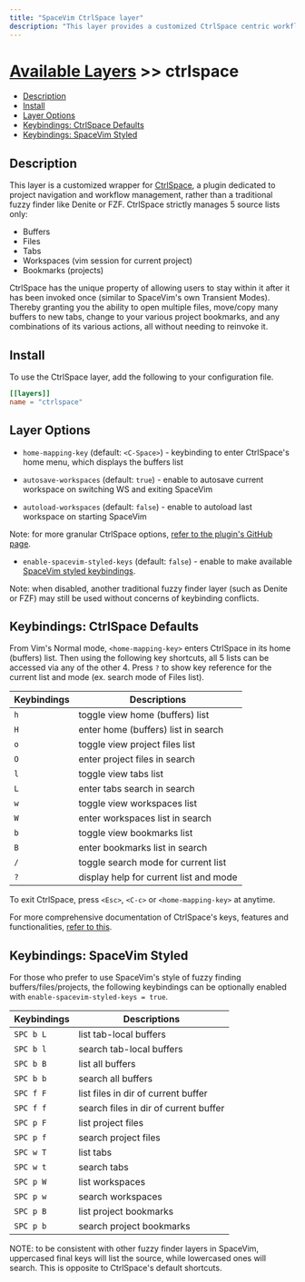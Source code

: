 ```yaml
---
title: "SpaceVim CtrlSpace layer"
description: "This layer provides a customized CtrlSpace centric workflow"
---
```


# [Available Layers](../) >> ctrlspace

<!-- vim-markdown-toc GFM -->

- [Description](#description)
- [Install](#install)
- [Layer Options](#layer-options)
- [Keybindings: CtrlSpace Defaults](#keybindings-ctrlspace-defaults)
- [Keybindings: SpaceVim Styled](#keybindings-spacevim-styled)

<!-- vim-markdown-toc -->

## Description

This layer is a customized wrapper for
[CtrlSpace](https://github.com/vim-ctrlspace/vim-ctrlspace), a plugin
dedicated to project navigation and workflow management, rather than a
traditional fuzzy finder like Denite or FZF. CtrlSpace strictly manages
5 source lists only:

* Buffers
* Files
* Tabs
* Workspaces (vim session for current project)
* Bookmarks (projects)

CtrlSpace has the unique property of allowing users to stay within it
after it has been invoked once (similar to SpaceVim's own Transient
Modes). Thereby granting you the ability to open multiple files,
move/copy many buffers to new tabs, change to your various project
bookmarks, and any combinations of its various actions, all without
needing to reinvoke it.



## Install

To use the CtrlSpace layer, add the following to your configuration file.

```toml
[[layers]]
name = "ctrlspace"
```

## Layer Options

* `home-mapping-key` (default: `<C-Space>`) - keybinding to enter CtrlSpace's
home menu, which displays the buffers list

* `autosave-workspaces` (default: `true`) - enable to autosave current
workspace on switching WS and exiting SpaceVim

* `autoload-workspaces` (default: `false`) - enable to autoload last workspace
on starting SpaceVim

Note: for more granular CtrlSpace options, [refer to the plugin's GitHub
page](https://github.com/vim-ctrlspace/vim-ctrlspace).

* `enable-spacevim-styled-keys` (default: `false`) - enable to make
available [SpaceVim styled keybindings](#keybindings-spacevim-styled).

Note: when disabled, another traditional fuzzy finder layer (such
as Denite or FZF) may still be used without concerns of keybinding
conflicts.



## Keybindings: CtrlSpace Defaults

From Vim's Normal mode, `<home-mapping-key>` enters CtrlSpace in its home
(buffers) list. Then using the following key shortcuts, all 5 lists can
be accessed via any of the other 4. Press `?` to show key reference for
the current list and mode (ex. search mode of Files list).

| Keybindings                   | Descriptions                             |
| ----------------------------- | ---------------------------------------- |
| `h`                           | toggle view home (buffers) list          |
| `H`                           | enter home (buffers) list in search      |
| `o`                           | toggle view project files list           |
| `O`                           | enter project files in search            |
| `l`                           | toggle view tabs list                    |
| `L`                           | enter tabs search in search              |
| `w`                           | toggle view workspaces list              |
| `W`                           | enter workspaces list in search          |
| `b`                           | toggle view bookmarks list               |
| `B`                           | enter bookmarks list in search           |
| `/`                           | toggle search mode for current list      |
| `?`                           | display help for current list and mode   |

To exit CtrlSpace, press `<Esc>`, `<C-c>` or `<home-mapping-key>` at
anytime.

For more comprehensive documentation of CtrlSpace's
keys, features and functionalities, [refer to
this](https://atlas-vim.readthedocs.io/vim/plugged/vim-ctrlspace/README/
).



## Keybindings: SpaceVim Styled

For those who prefer to use SpaceVim's style of fuzzy finding
buffers/files/projects, the following keybindings can be optionally
enabled with `enable-spacevim-styled-keys = true`.

| Keybindings                   | Descriptions                          |
| ----------------------------- | ------------------------------------- |
| `SPC b L`                     | list tab-local buffers                |
| `SPC b l`                     | search tab-local buffers              |
| `SPC b B`                     | list all buffers                      |
| `SPC b b`                     | search all buffers                    |
| `SPC f F`                     | list files in dir of current buffer   |
| `SPC f f`                     | search files in dir of current buffer |
| `SPC p F`                     | list project files                    |
| `SPC p f`                     | search project files                  |
| `SPC w T`                     | list tabs                             |
| `SPC w t`                     | search tabs                           |
| `SPC p W`                     | list workspaces                       |
| `SPC p w`                     | search workspaces                     |
| `SPC p B`                     | list project bookmarks                |
| `SPC p b`                     | search project bookmarks              |

NOTE: to be consistent with other fuzzy finder layers in SpaceVim,
uppercased final keys will list the source, while lowercased ones will
search. This is opposite to CtrlSpace's default shortcuts.
